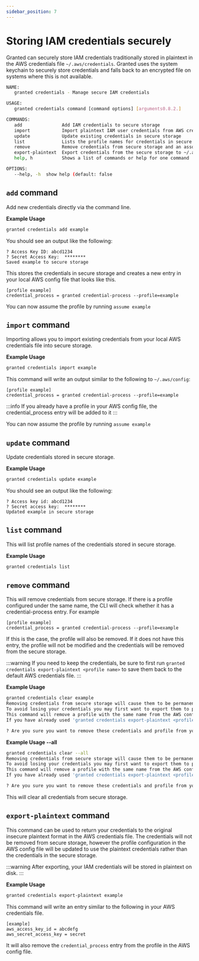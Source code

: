 ```yaml
---
sidebar_position: 7
---
```


# Storing IAM credentials securely

Granted can securely store IAM credentials traditionally stored in plaintext in the AWS credentials file `~/.aws/credentials`.
Granted uses the system keychain to securely store credentials and falls back to an encrypted file on systems where this is not available.

```bash
NAME:
   granted credentials - Manage secure IAM credentials

USAGE:
   granted credentials command [command options] [arguments0.8.2.]

COMMANDS:
   add               Add IAM credentials to secure storage
   import            Import plaintext IAM user credentials from AWS credentials file into secure storage
   update            Update existing credentials in secure storage
   list              Lists the profile names for credentials in secure storage
   remove            Remove credentials from secure storage and an associated profile if it exists in the AWS config file
   export-plaintext  Export credentials from the secure storage to ~/.aws/credentials file in plaintext
   help, h           Shows a list of commands or help for one command

OPTIONS:
   --help, -h  show help (default: false
```

## `add` command

Add new credentials directly via the command line.

**Example Usage**

```bash
granted credentials add example
```

You should see an output like the following:

```
? Access Key ID: abcd1234
? Secret Access Key:  ********
Saved example to secure storage
```

This stores the credentials in secure storage and creates a new entry in your local AWS config file that looks like this.

```
[profile example]
credential_process = granted credential-process --profile=example
```

You can now assume the profile by running `assume example`

## `import` command

Importing allows you to import existing credentials from your local AWS credentials file into secure storage.

**Example Usage**

```bash
granted credentials import example
```

This command will write an output similar to the following to `~/.aws/config`:

```
[profile example]
credential_process = granted credential-process --profile=example
```

:::info
If you already have a profile in your AWS config file, the credential_process entry will be added to it
:::

You can now assume the profile by running `assume example`

## `update` command

Update credentials stored in secure storage.

**Example Usage**

```bash
granted credentials update example
```

You should see an output like the following:

```
? Access key id: abcd1234
? Secret access key:  ********
Updated example in secure storage
```

## `list` command

This will list profile names of the credentials stored in secure storage.

**Example Usage**

```bash
granted credentials list
```

## `remove` command

This will remove credentials from secure storage. If there is a profile configured under the same name, the CLI will check whether it has a credential-process entry.
For example

```
[profile example]
credential_process = granted credential-process --profile=example

```

If this is the case, the profile will also be removed. If it does not have this entry, the profile will not be modified and the credentials will be removed from the secure storage.

:::warning
If you need to keep the credentials, be sure to first run `granted credentials export-plaintext <profile name>` to save them back to the default AWS credentials file.
:::

**Example Usage**

```bash
granted credentials clear example
Removing credentials from secure storage will cause them to be permanently deleted.
To avoid losing your credentials you may first want to export them to plaintext using 'granted credentials export-plaintext <profile name>'
This command will remove a profile with the same name from the AWS config file if it has a 'credential_process = granted credential-process --profile=<profile name>'
If you have already used 'granted credentials export-plaintext <profile name>' to export the credentials, the profile will not be removed by this command.

? Are you sure you want to remove these credentials and profile from your AWS config? (Y/n)
```

**Example Usage --all**

```bash
granted credentials clear --all
Removing credentials from secure storage will cause them to be permanently deleted.
To avoid losing your credentials you may first want to export them to plaintext using 'granted credentials export-plaintext <profile name>'
This command will remove a profile with the same name from the AWS config file if it has a 'credential_process = granted credential-process --profile=<profile name>'
If you have already used 'granted credentials export-plaintext <profile name>' to export the credentials, the profile will not be removed by this command.

? Are you sure you want to remove these credentials and profile from your AWS config? (Y/n)
```

This will clear all credentials from secure storage.

## `export-plaintext` command

This command can be used to return your credentials to the original insecure plaintext format in the AWS credentials file.
The credentials will not be removed from secure storage, however the profile configuration in the AWS config file will be updated to use the plaintext credentials rather than the credentials in the secure storage.

:::warning
After exporting, your IAM credentials will be stored in plaintext on disk.
:::

**Example Usage**

```bash
granted credentials export-plaintext example
```

This command will write an entry similar to the following in your AWS credentials file.

```
[example]
aws_access_key_id = abcdefg
aws_secret_access_key = secret
```

It will also remove the `credential_process` entry from the profile in the AWS config file.
